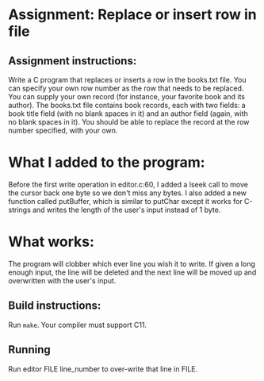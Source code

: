 # Assignment: Replace or insert row in file

## Assignment instructions:
Write a C program that replaces or inserts a row in the books.txt file. You can
specify your own row number as the row that needs to be replaced. You can supply
your own record (for instance, your favorite book and its author). The books.txt
file contains book records, each with two fields: a book title field (with no blank
spaces in it) and an author field (again, with no blank spaces in it). You should be
able to replace the record at the row number specified, with your own.

# What I added to the program:
Before the first write operation in editor.c:60, I added a lseek call to move
the cursor back one byte so we don't miss any bytes.
I also added a new function called putBuffer, which is similar to putChar except
it works for C-strings and writes the length of the user's input instead of 1 byte.

# What works:
The program will clobber which ever line you wish it to write.
If given a long enough input, the line will be deleted and the next line will be
moved up and overwritten with the user's input.

## Build instructions:
Run `make`. Your compiler must support C11.

## Running
Run editor FILE line_number to over-write that line in FILE.

